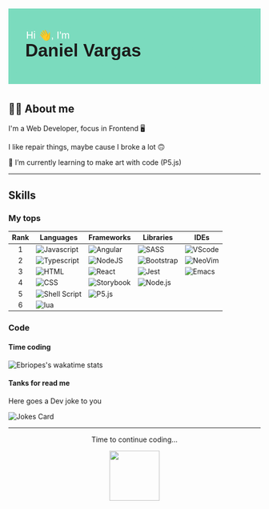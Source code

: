 <!-- https://github.com/ikatyang/emoji-cheat-sheet/blob/master/README.md -->

<!-- https://reheader.glitch.me/ -->

# ![I'm Daniel Vargas](header.png)

## 🧑‍💻 About me

I'm a Web Developer, focus in Frontend 🖥️

I like repair things, maybe cause I broke a lot 🙃

🌱 I’m currently learning to make art with code (P5.js)

---

## Skills

### My tops

| Rank | Languages                                                                                                           | Frameworks                                                                                                     | Libraries                                                                                                      | IDEs                                                                                                                  |
| :--: | ------------------------------------------------------------------------------------------------------------------- | -------------------------------------------------------------------------------------------------------------- | -------------------------------------------------------------------------------------------------------------- | --------------------------------------------------------------------------------------------------------------------- |
|  1   | ![Javascript](https://img.shields.io/badge/JavaScript-323330?style=for-the-badge&logo=javascript&logoColor=F7DF1E)  | ![Angular](https://img.shields.io/badge/Angular-DD0031?style=for-the-badge&logo=angular&logoColor=white)       | ![SASS](https://img.shields.io/badge/Sass-CC6699?style=for-the-badge&logo=sass&logoColor=white)                | ![VScode](https://img.shields.io/badge/VSCode-0078D4?style=for-the-badge&logo=visual%20studio%20code&logoColor=white) |
|  2   | ![Typescript](https://img.shields.io/badge/TypeScript-007ACC?style=for-the-badge&logo=typescript&logoColor=white)   | ![NodeJS](https://img.shields.io/badge/Node.js-339933?style=for-the-badge&logo=nodedotjs&logoColor=white)      | ![Bootstrap](https://img.shields.io/badge/Bootstrap-563D7C?style=for-the-badge&logo=bootstrap&logoColor=white) | ![NeoVim](https://img.shields.io/badge/NeoVim-%2357A143.svg?&style=for-the-badge&logo=neovim&logoColor=white)         |
|  3   | ![HTML](https://img.shields.io/badge/HTML5-E34F26?style=for-the-badge&logo=html5&logoColor=white)                   | ![React](https://img.shields.io/badge/React-20232A?style=for-the-badge&logo=react&logoColor=61DAFB)            | ![Jest](https://img.shields.io/badge/Jest-C21325?style=for-the-badge&logo=jest&logoColor=white)                | ![Emacs](https://img.shields.io/badge/Emacs-%237F5AB6.svg?&style=for-the-badge&logo=gnu-emacs&logoColor=white)        |
|  4   | ![CSS](https://img.shields.io/badge/CSS3-1572B6?style=for-the-badge&logo=css3&logoColor=white)                      | ![Storybook](https://img.shields.io/badge/storybook-FF4785?style=for-the-badge&logo=storybook&logoColor=white) | ![Node.js](https://img.shields.io/badge/Express.js-000000?style=for-the-badge&logo=express&logoColor=white)    |
|  5   | ![Shell Script](https://img.shields.io/badge/Shell_Script-121011?style=for-the-badge&logo=gnu-bash&logoColor=white) | ![P5.js](https://img.shields.io/badge/p5%20js-ED225D?style=for-the-badge&logo=p5dotjs&logoColor=white)         |
|  6   | ![lua](https://img.shields.io/badge/Lua-2C2D72?style=for-the-badge&logo=lua&logoColor=white)                        |

<!-- | Tools      |
| ---------- |
| Git        |
| NX         |
| Jest       |
| Serverless |
| Linux      | -->

<!-- <details>
<summary> I want learn about </summary>

| Languages | Libraries |
| --------- | --------- |
|           |           |

</details> -->

### Code

#### Time coding

![Ebriopes's wakatime stats](https://github-readme-stats.vercel.app/api/wakatime?username=ebriopes&layout=compact&langs_count=8&hide_border=true&theme=omni)

#### Tanks for read me

Here goes a Dev joke to you

<!-- https://github.com/ABSphreak/readme-jokes -->

![Jokes Card](https://readme-jokes.vercel.app/api?hideBorder&theme=omni)

---

<p align="center">Time to continue coding...</p>
<p align="center">
<img  width="100" height="100" src="https://media.giphy.com/media/1NYkJ0wTvncdXV5dN5/giphy.gif">
</p>

<!-- https://github.com/devicons/devicon/ -->

<!-- https://github.com/antonkomarev/github-profile-views-counter
![](https://komarev.com/ghpvc/?username=ebriopes) -->

<!-- https://shields.io/ -->

<!-- https://github.com/omidnikrah/github-readme-stackoverflow
![Daniel Vargas StackOverflow](https://github-readme-stackoverflow.vercel.app/?userID=14294371&layout=full&theme=dark) -->

<!-- (https://github.com/anuraghazra/github-readme-stats) -->
<!-- ![Ebriopes's GitHub stats](https://github-readme-stats.vercel.app/api?username=ebriopes&show_icons=true&hide_border=true&theme=omni) -->
<!-- ![Top Langs](https://github-readme-stats.vercel.app/api/top-langs/?username=ebriopes&layout=compact&hide_border=true&theme=omni) -->
<!-- ![Readme Card](https://github-readme-stats.vercel.app/api/pin/?username=ebriopes&repo=jobless_potato&show_owner=true&hide_border=true&theme=omni) -->

<!-- (https://git.io/streak-stats) -->
<!-- ![GitHub Streak](https://streak-stats.demolab.com?user=ebriopes&theme=omni&hide_border=true&date_format=%5BY%20%5DM%20j&mode=weekly) -->

<!-- https://github.com/omidnikrah/github-readme-medium -->
<!-- ![Ebriopes Medium](https://github-readme-medium.vercel.app/?username=ebriopes&limit=2&bg=191622&text=ff79c6)] -->

<!-- Resources to improve our profile readme -->

<!-- https://github.com/soroushchehresa/github-readme-linkedin -->
<!-- https://github.com/jojoee/jojoee -->
<!-- https://github.com/pujux/git-badges -->
<!-- https://github.com/jwenjian/visitor-badge -->
<!-- https://github.com/simple-icons/simple-icons#cdn-usage -->
<!-- https://github.com/alexandresanlim/Badges4-README.md-Profile -->

<!--
**Ebriopes/Ebriopes** is a ✨ _special_ ✨ repository because its `README.md` (this file) appears on your GitHub profile.

Here are some ideas to get you started:

- 🔭 I’m currently working on ...
- 🌱 I’m currently learning ...
- 👯 I’m looking to collaborate on ...
- 🤔 I’m looking for help with ...
- 💬 Ask me about ...
- 📫 How to reach me: ...
- 😄 Pronouns: ...
- ⚡ Fun fact: ...
-->

